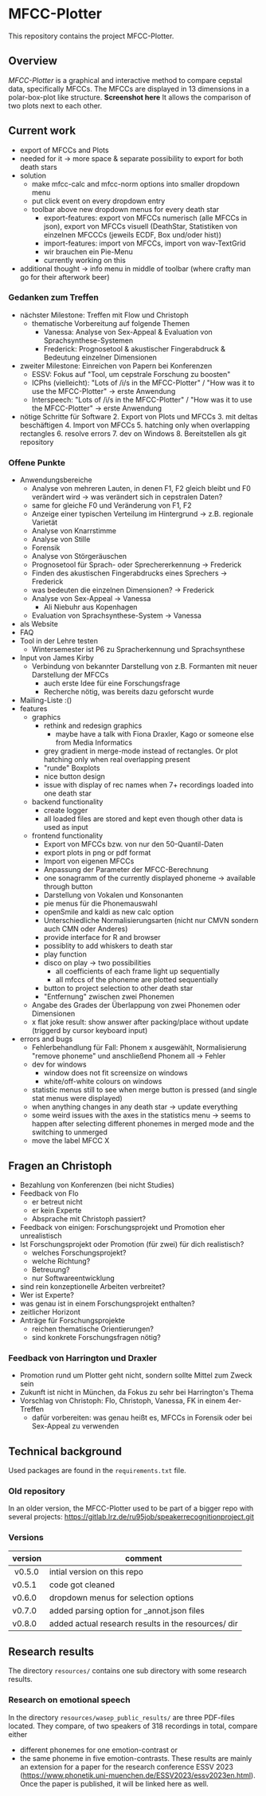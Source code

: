 # MFCC-Plotter
This repository contains the project MFCC-Plotter.

## Overview
*MFCC-Plotter* is a graphical and interactive method to compare cepstal data, specifically MFCCs.
The MFCCs are displayed in 13 dimensions in a polar-box-plot like structure.
**Screenshot here**
It allows the comparison of two plots next to each other.

## Current work
- export of MFCCs and Plots
- needed for it -> more space & separate possibility to export for both death stars
- solution
    - make mfcc-calc and mfcc-norm options into smaller dropdown menu
    - put click event on every dropdown entry
    - toolbar above new dropdown menus for every death star
        - export-features: export von MFCCs numerisch (alle MFCCs in json), export von MFCCs visuell (DeathStar, Statistiken von einzelnen MFCCCs (jeweils ECDF, Box und/oder hist))
        - import-features: import von MFCCs, import von wav-TextGrid
        - wir brauchen ein Pie-Menu
        - currently working on this
- additional thought -> info menu in middle of toolbar (where crafty man go for their afterwork beer)

### Gedanken zum Treffen
- nächster Milestone: Treffen mit Flow und Christoph
    - thematische Vorbereitung auf folgende Themen
        - Vanessa: Analyse von Sex-Appeal & Evaluation von Sprachsynthese-Systemen
        - Frederick: Prognosetool & akustischer Fingerabdruck & Bedeutung einzelner Dimensionen
- zweiter Milestone: Einreichen von Papern bei Konferenzen
    - ESSV: Fokus auf "Tool, um cepstrale Forschung zu boosten"
    - ICPhs (vielleicht): "Lots of /i/s in the MFCC-Plotter" / "How was it to use the MFCC-Plotter" -> erste Anwendung
    - Interspeech: "Lots of /i/s in the MFCC-Plotter" / "How was it to use the MFCC-Plotter" -> erste Anwendung
- nötige Schritte für Software
    2. Export von Plots und MFCCs
    3. mit deltas beschäftigen
    4. Import von MFCCs
    5. hatching only when overlapping rectangles
    6. resolve errors
    7. dev on Windows
    8. Bereitstellen als git repository

### Offene Punkte
- Anwendungsbereiche
    - Analyse von mehreren Lauten, in denen F1, F2 gleich bleibt und F0 verändert wird -> was verändert sich in cepstralen Daten?
    - same for gleiche F0 und Veränderung von F1, F2
    - Anzeige einer typischen Verteilung im Hintergrund -> z.B. regionale Varietät
    - Analyse von Knarrstimme
    - Analyse von Stille
    - Forensik
    - Analyse von Störgeräuschen
    - Prognosetool für Sprach- oder Sprechererkennung        -> Frederick
    - Finden des akustischen Fingerabdrucks eines Sprechers  -> Frederick
    - was bedeuten die einzelnen Dimensionen?                -> Frederick
    - Analyse von Sex-Appeal                                 -> Vanessa
        - Ali Niebuhr aus Kopenhagen
    - Evaluation von Sprachsynthese-System                   -> Vanessa
- als Website
- FAQ
- Tool in der Lehre testen
    - Wintersemester ist P6 zu Spracherkennung und Sprachsynthese
- Input von James Kirby
    - Verbindung von bekannter Darstellung von z.B. Formanten mit neuer Darstellung der MFCCs
        - auch erste Idee für eine Forschungsfrage
        - Recherche nötig, was bereits dazu geforscht wurde
- Mailing-Liste :()
- features
    - graphics
        - rethink and redesign graphics
            - maybe have a talk with Fiona Draxler, Kago or someone else from Media Informatics
        - grey gradient in merge-mode instead of rectangles. Or plot hatching only when real overlapping present
        - "runde" Boxplots
        - nice button design
        - issue with display of rec names when 7+ recordings loaded into one death star
    - backend functionality
        - create logger
        - all loaded files are stored and kept even though other data is used as input
    - frontend functionality
        - Export von MFCCs bzw. von nur den 50-Quantil-Daten
        - export plots in png or pdf format
        - Import von eigenen MFCCs
        - Anpassung der Parameter der MFCC-Berechnung
        - one sonagramm of the currently displayed phoneme -> available through button
        - Darstellung von Vokalen und Konsonanten
        - pie menus für die Phonemauswahl
        - openSmile and kaldi as new calc option
        - Unterschiedliche Normalisierungsarten (nicht nur CMVN sondern auch CMN oder Anderes)
        - provide interface for R and browser
        - possiblity to add whiskers to death star
        - play function
        - disco on play -> two possibilities
            - all coefficients of each frame light up sequentially
            - all mfccs of the phoneme are plotted sequentially
        - button to project selection to other death star
        - "Entfernung" zwischen zwei Phonemen
    - Angabe des Grades der Überlappung von zwei Phonemen oder Dimensionen
    - x flat joke result: show answer after packing/place without update (triggerd by cursor keyboard input)
- errors and bugs
    - Fehlerbehandlung für Fall: Phonem x ausgewählt, Normalisierung "remove phoneme" und anschließend Phonem all -> Fehler
    - dev for windows
        - window does not fit screensize on windows
        - white/off-white colours on windows
    - statistic menus still to see when merge button is pressed (and single stat menus were displayed)
    - when anything changes in any death star -> update everything
    - some weird issues with the axes in the statistics menu -> seems to happen after selecting different phonemes in merged mode and the switching to unmerged
    - move the label MFCC X


## Fragen an Christoph
- Bezahlung von Konferenzen (bei nicht Studies)
- Feedback von Flo
    - er betreut nicht
    - er kein Experte
    - Absprache mit Christoph passiert?
- Feedback von einigen: Forschungsprojekt und Promotion eher unrealistisch
- Ist Forschungsprojekt oder Promotion (für zwei) für dich realistisch?
    - welches Forschungsprojekt?
    - welche Richtung?
    - Betreuung?
    - nur Softwareentwicklung
- sind rein konzeptionelle Arbeiten verbreitet?
- Wer ist Experte?
- was genau ist in einem Forschungsprojekt enthalten?
- zeitlicher Horizont
- Anträge für Forschungsprojekte
    - reichen thematische Orientierungen?
    - sind konkrete Forschungsfragen nötig?


### Feedback von Harrington und Draxler
- Promotion rund um Plotter geht nicht, sondern sollte Mittel zum Zweck sein
- Zukunft ist nicht in München, da Fokus zu sehr bei Harrington's Thema
- Vorschlag von Christoph: Flo, Christoph, Vanessa, FK in einem 4er-Treffen
    - dafür vorbereiten: was genau heißt es, MFCCs in Forensik oder bei Sex-Appeal zu verwenden


## Technical background
Used packages are found in the `requirements.txt` file.

### Old repository
In an older version, the MFCC-Plotter used to be part of a bigger repo with several projects: https://gitlab.lrz.de/ru95job/speakerrecognitionproject.git

### Versions
| version | comment |
| - | - |
| v0.5.0 | intial version on this repo |
| v0.5.1 | code got cleaned |
| v0.6.0 | dropdown menus for selection options |
| v0.7.0 | added parsing option for _annot.json files |
| v0.8.0 | added actual research results in the resources/ dir |


## Research results
The directory `resources/` contains one sub directory with some research results.

### Research on emotional speech
In the directory `resources/wasep_public_results/` are three PDF-files located. They compare, of two speakers of 318 recordings in total, compare either
- different phonemes for one emotion-contrast or
- the same phoneme in five emotion-contrasts.
These results are mainly an extension for a paper for the research conference ESSV 2023 (https://www.phonetik.uni-muenchen.de/ESSV2023/essv2023en.html).
Once the paper is published, it will be linked here as well.